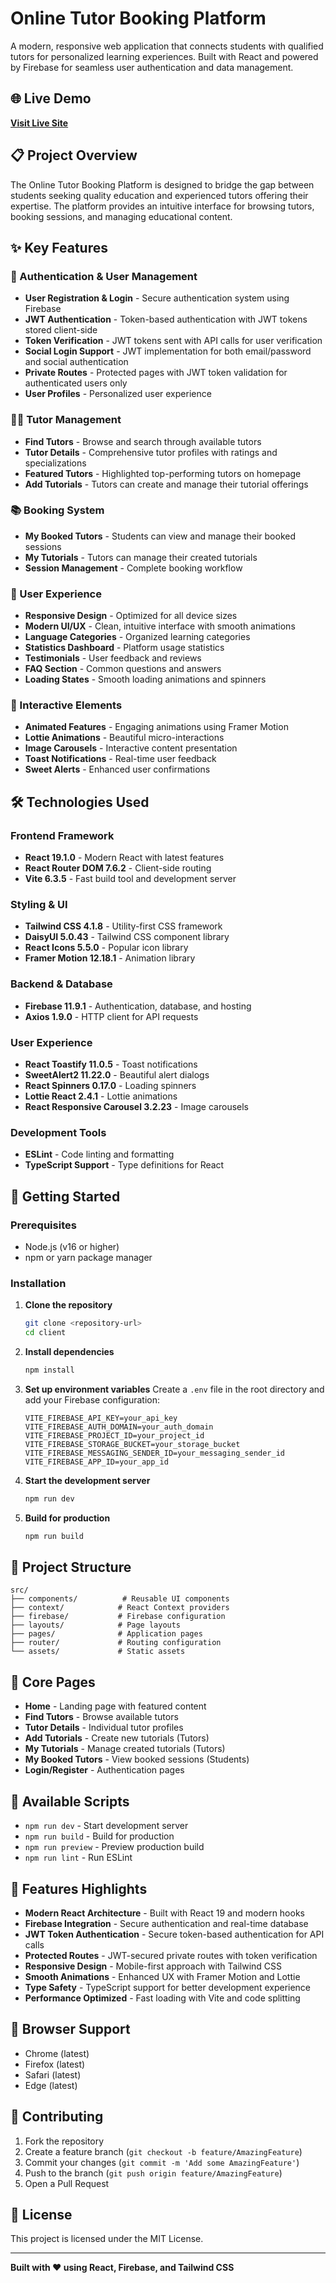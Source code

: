 # Online Tutor Booking Platform

A modern, responsive web application that connects students with qualified tutors for personalized learning experiences. Built with React and powered by Firebase for seamless user authentication and data management.

## 🌐 Live Demo
**[Visit Live Site](https://online-tutor-booking-platform.vercel.app/)**

## 📋 Project Overview
The Online Tutor Booking Platform is designed to bridge the gap between students seeking quality education and experienced tutors offering their expertise. The platform provides an intuitive interface for browsing tutors, booking sessions, and managing educational content.

## ✨ Key Features

### 🔐 Authentication & User Management
- **User Registration & Login** - Secure authentication system using Firebase
- **JWT Authentication** - Token-based authentication with JWT tokens stored client-side
- **Token Verification** - JWT tokens sent with API calls for user verification
- **Social Login Support** - JWT implementation for both email/password and social authentication
- **Private Routes** - Protected pages with JWT token validation for authenticated users only
- **User Profiles** - Personalized user experience

### 👨‍🏫 Tutor Management
- **Find Tutors** - Browse and search through available tutors
- **Tutor Details** - Comprehensive tutor profiles with ratings and specializations
- **Featured Tutors** - Highlighted top-performing tutors on homepage
- **Add Tutorials** - Tutors can create and manage their tutorial offerings

### 📚 Booking System
- **My Booked Tutors** - Students can view and manage their booked sessions
- **My Tutorials** - Tutors can manage their created tutorials
- **Session Management** - Complete booking workflow

### 🎨 User Experience
- **Responsive Design** - Optimized for all device sizes
- **Modern UI/UX** - Clean, intuitive interface with smooth animations
- **Language Categories** - Organized learning categories
- **Statistics Dashboard** - Platform usage statistics
- **Testimonials** - User feedback and reviews
- **FAQ Section** - Common questions and answers
- **Loading States** - Smooth loading animations and spinners

### 🌟 Interactive Elements
- **Animated Features** - Engaging animations using Framer Motion
- **Lottie Animations** - Beautiful micro-interactions
- **Image Carousels** - Interactive content presentation
- **Toast Notifications** - Real-time user feedback
- **Sweet Alerts** - Enhanced user confirmations

## 🛠️ Technologies Used

### Frontend Framework
- **React 19.1.0** - Modern React with latest features
- **React Router DOM 7.6.2** - Client-side routing
- **Vite 6.3.5** - Fast build tool and development server

### Styling & UI
- **Tailwind CSS 4.1.8** - Utility-first CSS framework
- **DaisyUI 5.0.43** - Tailwind CSS component library
- **React Icons 5.5.0** - Popular icon library
- **Framer Motion 12.18.1** - Animation library

### Backend & Database
- **Firebase 11.9.1** - Authentication, database, and hosting
- **Axios 1.9.0** - HTTP client for API requests

### User Experience
- **React Toastify 11.0.5** - Toast notifications
- **SweetAlert2 11.22.0** - Beautiful alert dialogs
- **React Spinners 0.17.0** - Loading spinners
- **Lottie React 2.4.1** - Lottie animations
- **React Responsive Carousel 3.2.23** - Image carousels

### Development Tools
- **ESLint** - Code linting and formatting
- **TypeScript Support** - Type definitions for React

## 🚀 Getting Started

### Prerequisites
- Node.js (v16 or higher)
- npm or yarn package manager

### Installation

1. **Clone the repository**
   ```bash
   git clone <repository-url>
   cd client
   ```

2. **Install dependencies**
   ```bash
   npm install
   ```

3. **Set up environment variables**
   Create a `.env` file in the root directory and add your Firebase configuration:
   ```env
   VITE_FIREBASE_API_KEY=your_api_key
   VITE_FIREBASE_AUTH_DOMAIN=your_auth_domain
   VITE_FIREBASE_PROJECT_ID=your_project_id
   VITE_FIREBASE_STORAGE_BUCKET=your_storage_bucket
   VITE_FIREBASE_MESSAGING_SENDER_ID=your_messaging_sender_id
   VITE_FIREBASE_APP_ID=your_app_id
   ```

4. **Start the development server**
   ```bash
   npm run dev
   ```

5. **Build for production**
   ```bash
   npm run build
   ```

## 📁 Project Structure

```
src/
├── components/          # Reusable UI components
├── context/            # React Context providers
├── firebase/           # Firebase configuration
├── layouts/            # Page layouts
├── pages/              # Application pages
├── router/             # Routing configuration
└── assets/             # Static assets
```

## 🎯 Core Pages

- **Home** - Landing page with featured content
- **Find Tutors** - Browse available tutors
- **Tutor Details** - Individual tutor profiles
- **Add Tutorials** - Create new tutorials (Tutors)
- **My Tutorials** - Manage created tutorials (Tutors)
- **My Booked Tutors** - View booked sessions (Students)
- **Login/Register** - Authentication pages

## 🔧 Available Scripts

- `npm run dev` - Start development server
- `npm run build` - Build for production
- `npm run preview` - Preview production build
- `npm run lint` - Run ESLint

## 🌟 Features Highlights

- **Modern React Architecture** - Built with React 19 and modern hooks
- **Firebase Integration** - Secure authentication and real-time database
- **JWT Token Authentication** - Secure token-based authentication for API calls
- **Protected Routes** - JWT-secured private routes with token verification
- **Responsive Design** - Mobile-first approach with Tailwind CSS
- **Smooth Animations** - Enhanced UX with Framer Motion and Lottie
- **Type Safety** - TypeScript support for better development experience
- **Performance Optimized** - Fast loading with Vite and code splitting

## 📱 Browser Support

- Chrome (latest)
- Firefox (latest)
- Safari (latest)
- Edge (latest)

## 🤝 Contributing

1. Fork the repository
2. Create a feature branch (`git checkout -b feature/AmazingFeature`)
3. Commit your changes (`git commit -m 'Add some AmazingFeature'`)
4. Push to the branch (`git push origin feature/AmazingFeature`)
5. Open a Pull Request

## 📄 License

This project is licensed under the MIT License.

---

**Built with ❤️ using React, Firebase, and Tailwind CSS**